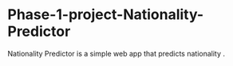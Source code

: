 # Phase-1-project-Nationality-Predictor
Nationality Predictor is a simple web app that predicts nationality .
